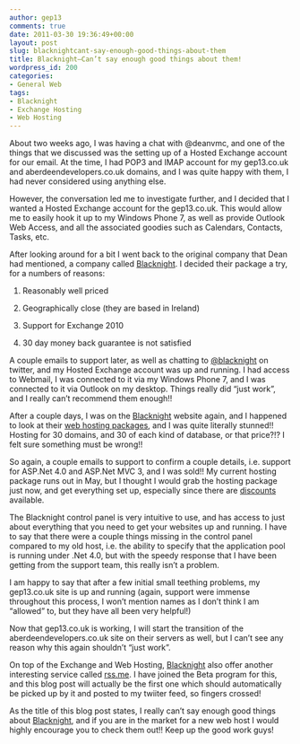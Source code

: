 ```yaml
---
author: gep13
comments: true
date: 2011-03-30 19:36:49+00:00
layout: post
slug: blacknightcant-say-enough-good-things-about-them
title: Blacknight–Can’t say enough good things about them!
wordpress_id: 200
categories:
- General Web
tags:
- Blacknight
- Exchange Hosting
- Web Hosting
---
```


About two weeks ago, I was having a chat with @deanvmc, and one of the things that we discussed was the setting up of a Hosted Exchange account for our email. At the time, I had POP3 and IMAP account for my gep13.co.uk and aberdeendevelopers.co.uk domains, and I was quite happy with them, I had never considered using anything else.

 

However, the conversation led me to investigate further, and I decided that I wanted a Hosted Exchange account for the gep13.co.uk. This would allow me to easily hook it up to my Windows Phone 7, as well as provide Outlook Web Access, and all the associated goodies such as Calendars, Contacts, Tasks, etc.

 

After looking around for a bit I went back to the original company that Dean had mentioned, a company called [Blacknight](http://www.blacknight.com/). I decided their package a try, for a numbers of reasons:

 

  
  1. Reasonably well priced
   
  2. Geographically close (they are based in Ireland)
   
  3. Support for Exchange 2010
   
  4. 30 day money back guarantee is not satisfied
 

A couple emails to support later, as well as chatting to [@blacknight](http://twitter.com/blacknight) on twitter, and my Hosted Exchange account was up and running. I had access to Webmail, I was connected to it via my Windows Phone 7, and I was connected to it via Outlook on my desktop. Things really did “just work”, and I really can’t recommend them enough!!

 

After a couple days, I was on the [Blacknight](http://www.blacknight.com/) website again, and I happened to look at their [web hosting packages](http://www.blacknight.com/shared-hosting.html), and I was quite literally stunned!! Hosting for 30 domains, and 30 of each kind of database, or that price?!? I felt sure something must be wrong!!

 

So again, a couple emails to support to confirm a couple details, i.e. support for ASP.Net 4.0 and ASP.Net MVC 3, and I was sold!! My current hosting package runs out in May, but I thought I would grab the hosting package just now, and get everything set up, especially since there are [discounts](http://domainoffers.me/) available.

 

The Blacknight control panel is very intuitive to use, and has access to just about everything that you need to get your websites up and running. I have to say that there were a couple things missing in the control panel compared to my old host, i.e. the ability to specify that the application pool is running under .Net 4.0, but with the speedy response that I have been getting from the support team, this really isn’t a problem.

 

I am happy to say that after a few initial small teething problems, my gep13.co.uk site is up and running (again, support were immense throughout this process, I won’t mention names as I don’t think I am “allowed” to, but they have all been very helpful!)

 

Now that gep13.co.uk is working, I will start the transition of the aberdeendevelopers.co.uk site on their servers as well, but I can’t see any reason why this again shouldn’t “just work”.

 

On top of the Exchange and Web Hosting, [Blacknight](http://www.blacknight.com/) also offer another interesting service called [rss.me](http://rss.me/). I have joined the Beta program for this, and this blog post will actually be the first one which should automatically be picked up by it and posted to my twiiter feed, so fingers crossed!

 

As the title of this blog post states, I really can’t say enough good things about [Blacknight](http://www.blacknight.com/), and if you are in the market for a new web host I would highly encourage you to check them out!! Keep up the good work guys!
